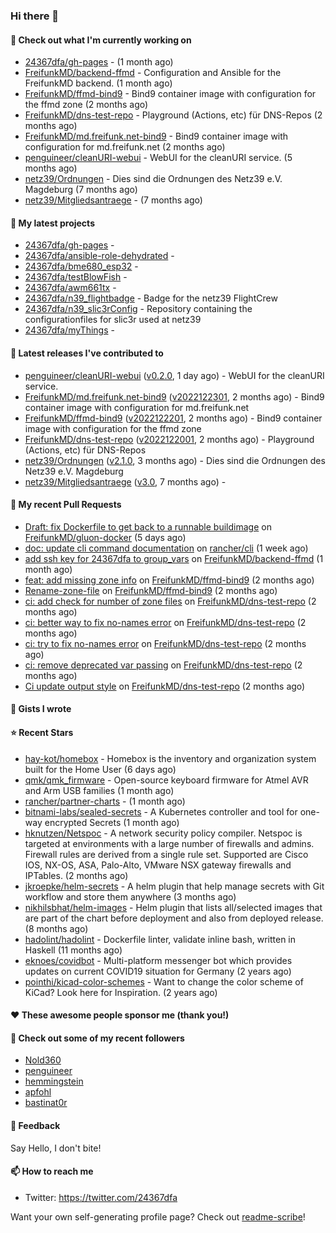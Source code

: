 ### Hi there 👋

#### 👷 Check out what I'm currently working on

- [24367dfa/gh-pages](https://github.com/24367dfa/gh-pages) -  (1 month ago)
- [FreifunkMD/backend-ffmd](https://github.com/FreifunkMD/backend-ffmd) - Configuration and Ansible for the FreifunkMD backend. (1 month ago)
- [FreifunkMD/ffmd-bind9](https://github.com/FreifunkMD/ffmd-bind9) - Bind9 container image with configuration for the ffmd zone (2 months ago)
- [FreifunkMD/dns-test-repo](https://github.com/FreifunkMD/dns-test-repo) - Playground (Actions, etc) für DNS-Repos (2 months ago)
- [FreifunkMD/md.freifunk.net-bind9](https://github.com/FreifunkMD/md.freifunk.net-bind9) - Bind9 container image with configuration for md.freifunk.net (2 months ago)
- [penguineer/cleanURI-webui](https://github.com/penguineer/cleanURI-webui) - WebUI for the cleanURI service. (5 months ago)
- [netz39/Ordnungen](https://github.com/netz39/Ordnungen) - Dies sind die Ordnungen des Netz39 e.V. Magdeburg (7 months ago)
- [netz39/Mitgliedsantraege](https://github.com/netz39/Mitgliedsantraege) -  (7 months ago)

#### 🌱 My latest projects

- [24367dfa/gh-pages](https://github.com/24367dfa/gh-pages) - 
- [24367dfa/ansible-role-dehydrated](https://github.com/24367dfa/ansible-role-dehydrated) - 
- [24367dfa/bme680_esp32](https://github.com/24367dfa/bme680_esp32) - 
- [24367dfa/testBlowFish](https://github.com/24367dfa/testBlowFish) - 
- [24367dfa/awm661tx](https://github.com/24367dfa/awm661tx) - 
- [24367dfa/n39_flightbadge](https://github.com/24367dfa/n39_flightbadge) - Badge for the netz39 FlightCrew
- [24367dfa/n39_slic3rConfig](https://github.com/24367dfa/n39_slic3rConfig) - Repository containing the configurationfiles for slic3r used at netz39
- [24367dfa/myThings](https://github.com/24367dfa/myThings) - 

#### 🔭 Latest releases I've contributed to

- [penguineer/cleanURI-webui](https://github.com/penguineer/cleanURI-webui) ([v0.2.0](https://github.com/penguineer/cleanURI-webui/releases/tag/v0.2.0), 1 day ago) - WebUI for the cleanURI service.
- [FreifunkMD/md.freifunk.net-bind9](https://github.com/FreifunkMD/md.freifunk.net-bind9) ([v2022122301](https://github.com/FreifunkMD/md.freifunk.net-bind9/releases/tag/v2022122301), 2 months ago) - Bind9 container image with configuration for md.freifunk.net
- [FreifunkMD/ffmd-bind9](https://github.com/FreifunkMD/ffmd-bind9) ([v2022122201](https://github.com/FreifunkMD/ffmd-bind9/releases/tag/v2022122201), 2 months ago) - Bind9 container image with configuration for the ffmd zone
- [FreifunkMD/dns-test-repo](https://github.com/FreifunkMD/dns-test-repo) ([v2022122001](https://github.com/FreifunkMD/dns-test-repo/releases/tag/v2022122001), 2 months ago) - Playground (Actions, etc) für DNS-Repos
- [netz39/Ordnungen](https://github.com/netz39/Ordnungen) ([v2.1.0](https://github.com/netz39/Ordnungen/releases/tag/v2.1.0), 3 months ago) - Dies sind die Ordnungen des Netz39 e.V. Magdeburg
- [netz39/Mitgliedsantraege](https://github.com/netz39/Mitgliedsantraege) ([v3.0](https://github.com/netz39/Mitgliedsantraege/releases/tag/v3.0), 7 months ago) - 

#### 🔨 My recent Pull Requests

- [Draft: fix Dockerfile to get back to a runnable buildimage](https://github.com/FreifunkMD/gluon-docker/pull/18) on [FreifunkMD/gluon-docker](https://github.com/FreifunkMD/gluon-docker) (5 days ago)
- [doc: update cli command documentation](https://github.com/rancher/cli/pull/330) on [rancher/cli](https://github.com/rancher/cli) (1 week ago)
- [add ssh key for 24367dfa to group_vars](https://github.com/FreifunkMD/backend-ffmd/pull/43) on [FreifunkMD/backend-ffmd](https://github.com/FreifunkMD/backend-ffmd) (1 month ago)
- [feat: add missing zone info](https://github.com/FreifunkMD/ffmd-bind9/pull/10) on [FreifunkMD/ffmd-bind9](https://github.com/FreifunkMD/ffmd-bind9) (2 months ago)
- [Rename-zone-file](https://github.com/FreifunkMD/ffmd-bind9/pull/9) on [FreifunkMD/ffmd-bind9](https://github.com/FreifunkMD/ffmd-bind9) (2 months ago)
- [ci: add check for number of zone files](https://github.com/FreifunkMD/dns-test-repo/pull/7) on [FreifunkMD/dns-test-repo](https://github.com/FreifunkMD/dns-test-repo) (2 months ago)
- [ci: better way to fix no-names error](https://github.com/FreifunkMD/dns-test-repo/pull/6) on [FreifunkMD/dns-test-repo](https://github.com/FreifunkMD/dns-test-repo) (2 months ago)
- [ci: try to fix no-names error](https://github.com/FreifunkMD/dns-test-repo/pull/5) on [FreifunkMD/dns-test-repo](https://github.com/FreifunkMD/dns-test-repo) (2 months ago)
- [ci: remove deprecated var passing](https://github.com/FreifunkMD/dns-test-repo/pull/4) on [FreifunkMD/dns-test-repo](https://github.com/FreifunkMD/dns-test-repo) (2 months ago)
- [Ci update output style](https://github.com/FreifunkMD/dns-test-repo/pull/3) on [FreifunkMD/dns-test-repo](https://github.com/FreifunkMD/dns-test-repo) (2 months ago)

#### 📓 Gists I wrote


#### ⭐ Recent Stars

- [hay-kot/homebox](https://github.com/hay-kot/homebox) - Homebox is the inventory and organization system built for the Home User (6 days ago)
- [qmk/qmk_firmware](https://github.com/qmk/qmk_firmware) - Open-source keyboard firmware for Atmel AVR and Arm USB families (1 month ago)
- [rancher/partner-charts](https://github.com/rancher/partner-charts) -  (1 month ago)
- [bitnami-labs/sealed-secrets](https://github.com/bitnami-labs/sealed-secrets) - A Kubernetes controller and tool for one-way encrypted Secrets (1 month ago)
- [hknutzen/Netspoc](https://github.com/hknutzen/Netspoc) - A network security policy compiler. Netspoc is targeted at environments with a large number of firewalls and admins. Firewall rules are derived from a single rule set. Supported are Cisco IOS, NX-OS, ASA, Palo-Alto, VMware NSX gateway firewalls and IPTables. (2 months ago)
- [jkroepke/helm-secrets](https://github.com/jkroepke/helm-secrets) - A helm plugin that help manage secrets with Git workflow and store them anywhere (3 months ago)
- [nikhilsbhat/helm-images](https://github.com/nikhilsbhat/helm-images) - Helm plugin that lists all/selected images that are part of the chart before deployment and also from deployed release. (8 months ago)
- [hadolint/hadolint](https://github.com/hadolint/hadolint) - Dockerfile linter, validate inline bash, written in Haskell (11 months ago)
- [eknoes/covidbot](https://github.com/eknoes/covidbot) - Multi-platform messenger bot which provides updates on current COVID19 situation for Germany (2 years ago)
- [pointhi/kicad-color-schemes](https://github.com/pointhi/kicad-color-schemes) - Want to change the color scheme of KiCad? Look here for Inspiration. (2 years ago)

#### ❤️ These awesome people sponsor me (thank you!)


#### 👯 Check out some of my recent followers

- [Nold360](https://github.com/Nold360)
- [penguineer](https://github.com/penguineer)
- [hemmingstein](https://github.com/hemmingstein)
- [apfohl](https://github.com/apfohl)
- [bastinat0r](https://github.com/bastinat0r)

#### 💬 Feedback

Say Hello, I don't bite!

#### 📫 How to reach me

- Twitter: https://twitter.com/24367dfa

Want your own self-generating profile page? Check out [readme-scribe](https://github.com/muesli/readme-scribe)!